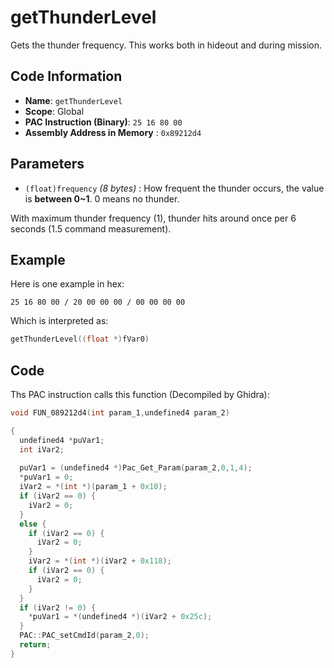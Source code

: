 # getThunderLevel

Gets the thunder frequency. This works both in hideout and during mission.

## Code Information

- **Name**: `getThunderLevel`
- **Scope**: Global
- **PAC Instruction (Binary)**: `25 16 80 00`
- **Assembly Address in Memory** : `0x89212d4`

## Parameters

- `(float)frequency` *(8 bytes)* : How frequent the thunder occurs, the value is **between 0~1**. 0 means no thunder.

With maximum thunder frequency (1), thunder hits around once per 6 seconds (1.5 command measurement).

## Example

Here is one example in hex:

```25 16 80 00 / 20 00 00 00 / 00 00 00 00```

Which is interpreted as:

```c
getThunderLevel((float *)fVar0)
```

## Code

Ths PAC instruction calls this function (Decompiled by Ghidra):

```c
void FUN_089212d4(int param_1,undefined4 param_2)

{
  undefined4 *puVar1;
  int iVar2;
  
  puVar1 = (undefined4 *)Pac_Get_Param(param_2,0,1,4);
  *puVar1 = 0;
  iVar2 = *(int *)(param_1 + 0x10);
  if (iVar2 == 0) {
    iVar2 = 0;
  }
  else {
    if (iVar2 == 0) {
      iVar2 = 0;
    }
    iVar2 = *(int *)(iVar2 + 0x118);
    if (iVar2 == 0) {
      iVar2 = 0;
    }
  }
  if (iVar2 != 0) {
    *puVar1 = *(undefined4 *)(iVar2 + 0x25c);
  }
  PAC::PAC_setCmdId(param_2,0);
  return;
}
```


